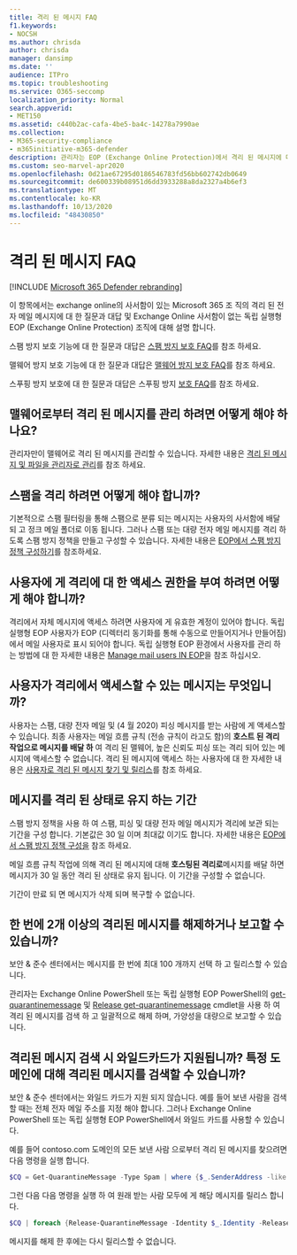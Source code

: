 ```yaml
---
title: 격리 된 메시지 FAQ
f1.keywords:
- NOCSH
ms.author: chrisda
author: chrisda
manager: dansimp
ms.date: ''
audience: ITPro
ms.topic: troubleshooting
ms.service: O365-seccomp
localization_priority: Normal
search.appverid:
- MET150
ms.assetid: c440b2ac-cafa-4be5-ba4c-14278a7990ae
ms.collection:
- M365-security-compliance
- m365initiative-m365-defender
description: 관리자는 EOP (Exchange Online Protection)에서 격리 된 메시지에 대 한 질문과 대답을 볼 수 있습니다.
ms.custom: seo-marvel-apr2020
ms.openlocfilehash: 0d21ae67295d0186546783fd56bb602742db0649
ms.sourcegitcommit: de600339b08951d6dd3933288a8da2327a4b6ef3
ms.translationtype: MT
ms.contentlocale: ko-KR
ms.lasthandoff: 10/13/2020
ms.locfileid: "48430850"
---
```

# <a name="quarantined-messages-faq"></a>격리 된 메시지 FAQ

[!INCLUDE [Microsoft 365 Defender rebranding](../includes/microsoft-defender-for-office.md)]


이 항목에서는 exchange online의 사서함이 있는 Microsoft 365 조 직의 격리 된 전자 메일 메시지에 대 한 질문과 대답 및 Exchange Online 사서함이 없는 독립 실행형 EOP (Exchange Online Protection) 조직에 대해 설명 합니다.

스팸 방지 보호 기능에 대 한 질문과 대답은 [스팸 방지 보호 FAQ](anti-spam-protection-faq.md)를 참조 하세요.

맬웨어 방지 보호 기능에 대 한 질문과 대답은 [맬웨어 방지 보호 FAQ](anti-malware-protection-faq-eop.md)를 참조 하세요.

스푸핑 방지 보호에 대 한 질문과 대답은 스푸핑 방지 [보호 FAQ](anti-spoofing-protection-faq.md)를 참조 하세요.

## <a name="how-do-i-manage-messages-that-were-quarantined-for-malware"></a>맬웨어로부터 격리 된 메시지를 관리 하려면 어떻게 해야 하나요?

관리자만이 맬웨어로 격리 된 메시지를 관리할 수 있습니다. 자세한 내용은 [격리 된 메시지 및 파일을 관리자로 관리](manage-quarantined-messages-and-files.md)를 참조 하세요.

## <a name="how-do-i-quarantine-spam"></a>스팸을 격리 하려면 어떻게 해야 합니까?

기본적으로 스팸 필터링을 통해 스팸으로 분류 되는 메시지는 사용자의 사서함에 배달 되 고 정크 메일 폴더로 이동 됩니다. 그러나 스팸 또는 대량 전자 메일 메시지를 격리 하도록 스팸 방지 정책을 만들고 구성할 수 있습니다. 자세한 내용은 [EOP에서 스팸 방지 정책 구성하기](configure-your-spam-filter-policies.md)를 참조하세요.

## <a name="how-do-i-give-users-access-to-the-quarantine"></a>사용자에 게 격리에 대 한 액세스 권한을 부여 하려면 어떻게 해야 합니까?

격리에서 자체 메시지에 액세스 하려면 사용자에 게 유효한 계정이 있어야 합니다. 독립 실행형 EOP 사용자가 EOP (디렉터리 동기화를 통해 수동으로 만들어지거나 만들어짐)에서 메일 사용자로 표시 되어야 합니다. 독립 실행형 EOP 환경에서 사용자를 관리 하는 방법에 대 한 자세한 내용은 [Manage mail users IN EOP](manage-mail-users-in-eop.md)을 참조 하십시오.

## <a name="what-messages-can-end-users-access-in-quarantine"></a>사용자가 격리에서 액세스할 수 있는 메시지는 무엇입니까?

사용자는 스팸, 대량 전자 메일 및 (4 월 2020) 피싱 메시지를 받는 사람에 게 액세스할 수 있습니다. 최종 사용자는 메일 흐름 규칙 (전송 규칙이 라고도 함)의 **호스트 된 격리 작업으로 메시지를 배달 하** 여 격리 된 맬웨어, 높은 신뢰도 피싱 또는 격리 되어 있는 메시지에 액세스할 수 없습니다. 격리 된 메시지에 액세스 하는 사용자에 대 한 자세한 내용은 [사용자로 격리 된 메시지 찾기 및 릴리스](find-and-release-quarantined-messages-as-a-user.md)를 참조 하세요.

## <a name="how-long-are-messages-kept-in-the-quarantine"></a>메시지를 격리 된 상태로 유지 하는 기간

스팸 방지 정책을 사용 하 여 스팸, 피싱 및 대량 전자 메일 메시지가 격리에 보관 되는 기간을 구성 합니다. 기본값은 30 일 이며 최대값 이기도 합니다. 자세한 내용은 [EOP에서 스팸 방지 정책 구성을](configure-your-spam-filter-policies.md) 참조 하세요.

메일 흐름 규칙 작업에 의해 격리 된 메시지에 대해 **호스팅된 격리로**메시지를 배달 하면 메시지가 30 일 동안 격리 된 상태로 유지 됩니다. 이 기간을 구성할 수 없습니다.

기간이 만료 되 면 메시지가 삭제 되며 복구할 수 없습니다.

## <a name="can-i-release-or-report-more-than-one-quarantined-message-at-a-time"></a>한 번에 2개 이상의 격리된 메시지를 해제하거나 보고할 수 있습니까?

보안 & 준수 센터에서는 메시지를 한 번에 최대 100 개까지 선택 하 고 릴리스할 수 있습니다.

관리자는 Exchange Online PowerShell 또는 독립 실행형 EOP PowerShell의 [get-quarantinemessage](https://docs.microsoft.com/powershell/module/exchange/get-quarantinemessage) 및 [Release get-quarantinemessage](https://docs.microsoft.com/powershell/module/exchange/release-quarantinemessage) cmdlet을 사용 하 여 격리 된 메시지를 검색 하 고 일괄적으로 해제 하며, 가양성을 대량으로 보고할 수 있습니다.

## <a name="are-wildcards-supported-when-searching-for-quarantined-messages-can-i-search-for-quarantined-messages-for-a-specific-domain"></a>격리된 메시지 검색 시 와일드카드가 지원됩니까? 특정 도메인에 대해 격리된 메시지를 검색할 수 있습니까?

보안 & 준수 센터에서는 와일드 카드가 지원 되지 않습니다. 예를 들어 보낸 사람을 검색할 때는 전체 전자 메일 주소를 지정 해야 합니다. 그러나 Exchange Online PowerShell 또는 독립 실행형 EOP PowerShell에서 와일드 카드를 사용할 수 있습니다.

예를 들어 contoso.com 도메인의 모든 보낸 사람 으로부터 격리 된 메시지를 찾으려면 다음 명령을 실행 합니다.

```powershell
$CQ = Get-QuarantineMessage -Type Spam | where {$_.SenderAddress -like "*@contoso.com"}
```

그런 다음 다음 명령을 실행 하 여 원래 받는 사람 모두에 게 해당 메시지를 릴리스 합니다.

```powershell
$CQ | foreach {Release-QuarantineMessage -Identity $_.Identity -ReleaseToAll}
```

메시지를 해제 한 후에는 다시 릴리스할 수 없습니다.
